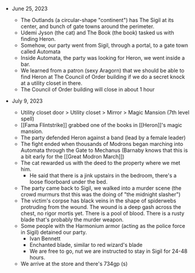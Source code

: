 - June 25, 2023
	- The Outlands (a circular-shape "continent") has The Sigil at its center, and bunch of gate towns around the perimeter.
	- Udemi Jyson (the cat) and The Book (the book) tasked us with finding Heron.
	- Somehow, our party went from Sigil, through a portal, to a gate town called Automata
	- Inside Automata, the party was looking for Heron, we went inside a bar.
	- We learned from a patron (sexy Aragorn) that we should be able to find Heron at The Council of Order building if we do a secret knock at a utility closet in there.
	- The Council of Order building will close in about 1 hour

- July 9, 2023
	- Utility closet door > Utility closet > Mirror > Magic Mansion (7th level spell)
	- [[Fama Flintstrike]] grabbed one of the books in [[Heron]]'s magic mansion.
	- The party defended Heron against a band (lead by a female leader)
	- The fight ended when thousands of Modrons began marching into Automata through the Gate to Mechanus (Barnaby knows that this is a bit early for the [[Great Modron March]])
	- The cat rewarded us with the deed to the property where we met him.
		- He said that there is a jink upstairs in the bedroom, there's a loose floorboard under the bed.
	- The party came back to Sigil, we walked into a murder scene (the crowd murmurs thst this was the doing of "the midnight slasher")
	- The victim's corpse has black veins in the shape of spiderwebs protruding from the wound. The wound is a deep gash across the chest, no rigor mortis yet. There is a pool of blood. There is a rusty blade that's probably the murder weapon.
	- Some people with the Harmonium armor (acting as the police force in Sigil) detained our party.
		- Ivan Bennett
		- Enchanted blade, similar to red wizard's blade
		- We are free to go, nut we are instructed to stay in Sigil for 24-48 hours.
	- We arrive at the store and there's 734gp (s)